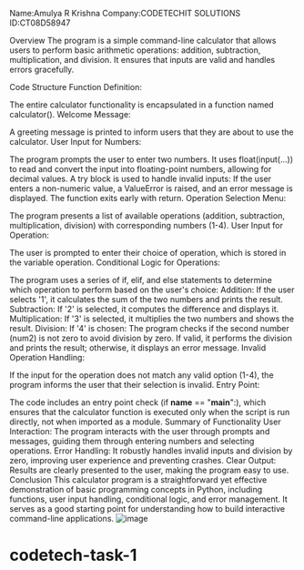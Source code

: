 Name:Amulya R Krishna
Company:CODETECHIT SOLUTIONS
ID:CT08D58947

Overview
The program is a simple command-line calculator that allows users to perform basic arithmetic operations: addition, subtraction, multiplication, and division. It ensures that inputs are valid and handles errors gracefully.

Code Structure
Function Definition:

The entire calculator functionality is encapsulated in a function named calculator().
Welcome Message:

A greeting message is printed to inform users that they are about to use the calculator.
User Input for Numbers:

The program prompts the user to enter two numbers.
It uses float(input(...)) to read and convert the input into floating-point numbers, allowing for decimal values.
A try block is used to handle invalid inputs:
If the user enters a non-numeric value, a ValueError is raised, and an error message is displayed. The function exits early with return.
Operation Selection Menu:

The program presents a list of available operations (addition, subtraction, multiplication, division) with corresponding numbers (1-4).
User Input for Operation:

The user is prompted to enter their choice of operation, which is stored in the variable operation.
Conditional Logic for Operations:

The program uses a series of if, elif, and else statements to determine which operation to perform based on the user's choice:
Addition: If the user selects '1', it calculates the sum of the two numbers and prints the result.
Subtraction: If '2' is selected, it computes the difference and displays it.
Multiplication: If '3' is selected, it multiplies the two numbers and shows the result.
Division: If '4' is chosen:
The program checks if the second number (num2) is not zero to avoid division by zero.
If valid, it performs the division and prints the result; otherwise, it displays an error message.
Invalid Operation Handling:

If the input for the operation does not match any valid option (1-4), the program informs the user that their selection is invalid.
Entry Point:

The code includes an entry point check (if __name__ == "__main__":), which ensures that the calculator function is executed only when the script is run directly, not when imported as a module.
Summary of Functionality
User Interaction: The program interacts with the user through prompts and messages, guiding them through entering numbers and selecting operations.
Error Handling: It robustly handles invalid inputs and division by zero, improving user experience and preventing crashes.
Clear Output: Results are clearly presented to the user, making the program easy to use.
Conclusion
This calculator program is a straightforward yet effective demonstration of basic programming concepts in Python, including functions, user input handling, conditional logic, and error management. It serves as a good starting point for understanding how to build interactive command-line applications.
![image](https://github.com/user-attachments/assets/65f3a32e-b5c2-4fc3-9aca-867382f9e74c)





# codetech-task-1

